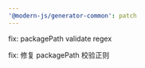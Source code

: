 ```yaml
---
'@modern-js/generator-common': patch
---
```


fix: packagePath validate regex

fix: 修复 packagePath 校验正则
